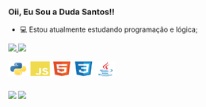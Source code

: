 ### Oii, Eu Sou a Duda Santos!!

- 💻 Estou atualmente estudando programação e lógica;

<div>
  <a href="https://beacons.ai/DudaSantos8">
  <img height="300em" src="https://github-readme-stats.vercel.app/api?username=DudaSantos8&show_icons=trueicons=true&theme=radical"/>
  <img height="200em" src="https://github-readme-stats.vercel.app/api/top-langs/?username=DudaSantos8&show_icons=trueicons=true&theme=radical"/>
  </a>
</div>

<div style="display: inline_block"><br>
  <img align="center" alt="Rafa-Python" height="30" width="40" src="https://raw.githubusercontent.com/devicons/devicon/master/icons/python/python-original.svg">
  <img align="center" alt="Rafa-Js" height="30" width="40" src="https://raw.githubusercontent.com/devicons/devicon/master/icons/javascript/javascript-plain.svg">
  <img align="center" alt="Rafa-Ts" height="30" width="40" src="https://raw.githubusercontent.com/devicons/devicon/master/icons/html5/html5-original.svg">
  <img align="center" alt="Rafa-CSS" height="30" width="40" src="https://raw.githubusercontent.com/devicons/devicon/master/icons/css3/css3-original.svg">
  <img align="center" alt="Rafa-Csharp" height="30" width="40" src="https://raw.githubusercontent.com/devicons/devicon/master/icons/java/java-original.svg">
</div>

  ##
  
<div> 
  <a href="https://www.instagram.com/duda6657_258/" target="_blank"><img src="https://img.shields.io/badge/-Instagram-%23E4405F?style=for-the-badge&logo=instagram&logoColor=white" target="_blank"></a>
  <!--
 <a href="" target="_blank"><img src="https://img.shields.io/badge/Discord-7289DA?style=for-the-badge&logo=discord&logoColor=white" target="_blank"></a> 
  <a href = ""><img src="https://img.shields.io/badge/-Gmail-%23333?style=for-the-badge&logo=gmail&logoColor=white" target="_blank"></a> 
-->
  <a href="https://www.linkedin.com/in/maria-eduarda-oliveira-santos-90244a196/" target="_blank"><img src="https://img.shields.io/badge/-LinkedIn-%230077B5?style=for-the-badge&logo=linkedin&logoColor=white" target="_blank"></a> 
  
</div>

